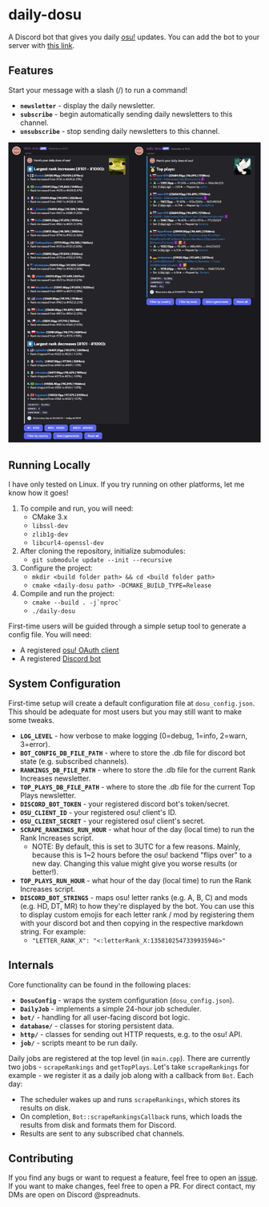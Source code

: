 # daily-dosu

A Discord bot that gives you daily [osu!](https://osu.ppy.sh) updates. You can add the bot to your server with [this link](https://discord.com/oauth2/authorize?client_id=1109638103485907094).

## Features

Start your message with a slash (/) to run a command!

- **`newsletter`** - display the daily newsletter.
- **`subscribe`** - begin automatically sending daily newsletters to this channel.
- **`unsubscribe`** - stop sending daily newsletters to this channel.

![](media/newsletter_example.png)

## Running Locally

I have only tested on Linux. If you try running on other platforms, let me know how it goes!

1. To compile and run, you will need:
    - CMake 3.x
    - `libssl-dev`
    - `zlib1g-dev`
    - `libcurl4-openssl-dev`
2. After cloning the repository, initialize submodules:
    - `git submodule update --init --recursive`
3. Configure the project:
    - `mkdir <build folder path> && cd <build folder path>`
    - `cmake <daily-dosu path> -DCMAKE_BUILD_TYPE=Release`
4. Compile and run the project:
    - `` cmake --build . -j`nproc` ``
    - `./daily-dosu`

First-time users will be guided through a simple setup tool to generate a config file. You will need:
- A registered [osu! OAuth client](https://osu.ppy.sh/home/account/edit)
- A registered [Discord bot](https://discord.com/developers/applications)

## System Configuration
First-time setup will create a default configuration file at `dosu_config.json`. This should be adequate for most users but you may still want to make some tweaks.
- **`LOG_LEVEL`** - how verbose to make logging (0=debug, 1=info, 2=warn, 3=error).
- **`BOT_CONFIG_DB_FILE_PATH`** - where to store the .db file for discord bot state (e.g. subscribed channels).
- **`RANKINGS_DB_FILE_PATH`** - where to store the .db file for the current Rank Increases newsletter.
- **`TOP_PLAYS_DB_FILE_PATH`** - where to store the .db file for the current Top Plays newsletter.
- **`DISCORD_BOT_TOKEN`** - your registered discord bot's token/secret.
- **`OSU_CLIENT_ID`** - your registered osu! client's ID.
- **`OSU_CLIENT_SECRET`** - your registered osu! client's secret.
- **`SCRAPE_RANKINGS_RUN_HOUR`** - what hour of the day (local time) to run the Rank Increases script.
    - NOTE: By default, this is set to 3UTC for a few reasons. Mainly, because this is 1~2 hours before the osu! backend "flips over" to a new day. Changing this value might give you worse results (or better!).
- **`TOP_PLAYS_RUN_HOUR`** - what hour of the day (local time) to run the Rank Increases script.
- **`DISCORD_BOT_STRINGS`** - maps osu! letter ranks (e.g. A, B, C) and mods (e.g. HD, DT, MR) to how they're displayed by the bot. You can use this to display custom emojis for each letter rank / mod by registering them with your discord bot and then copying in the respective markdown string. For example:
    - `"LETTER_RANK_X": "<:letterRank_X:1358102547339935946>"`

## Internals

Core functionality can be found in the following places:
- **`DosuConfig`** - wraps the system configuration (`dosu_config.json`).
- **`DailyJob`** - implements a simple 24-hour job scheduler.
- **`bot/`** - handling for all user-facing discord bot logic.
- **`database/`** - classes for storing persistent data.
- **`http/`** - classes for sending out HTTP requests, e.g. to the osu! API.
- **`job/`** - scripts meant to be run daily.

Daily jobs are registered at the top level (in `main.cpp`). There are currently two jobs - `scrapeRankings` and `getTopPlays`. Let's take `scrapeRankings` for example - we register it as a daily job along with a callback from `Bot`. Each day:
- The scheduler wakes up and runs `scrapeRankings`, which stores its results on disk.
- On completion, `Bot::scrapeRankingsCallback` runs, which loads the results from disk and formats them for Discord.
- Results are sent to any subscribed chat channels.

## Contributing
If you find any bugs or want to request a feature, feel free to open an [issue](https://github.com/mbalsdon/daily-dosu/issues). If you want to make changes, feel free to open a PR. For direct contact, my DMs are open on Discord @spreadnuts.
